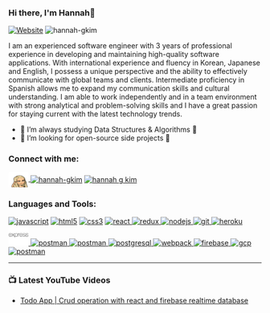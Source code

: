 <!-- ### Hi there, I'm [Hannah][website] 👋 -->

### Hi there, I'm Hannah👋

[![Website](https://img.shields.io/badge/HANNAHGKIM.COM-UP-pink.svg)](https://hannahgkim.com/)
<img src="https://komarev.com/ghpvc/?username=hannah-gkim&label=Profile%20views&color=0e75b6&style=flat" alt="hannah-gkim" />

 <!-- About section -->

I am an experienced software engineer with 3 years of professional experience in developing and maintaining high-quality software applications. With international experience and fluency in Korean, Japanese and English, I possess a unique perspective and the ability to effectively communicate with global teams and clients. Intermediate proficiency in Spanish allows me to expand my communication skills and cultural understanding. I am able to work independently and in a team environment with strong analytical and problem-solving skills and I have a great passion for staying current with the latest technology trends.

<!-- I am an experienced software engineer with 3 years of professional experience in developing and maintaining high-quality software applications. Proficient in multiple programming languages including Javascript and Python, with a strong understanding of data structures and algorithms. With international experience and fluency in Korean, Japanese and English, I possess a unique perspective and the ability to effectively communicate with global teams and clients. Intermediate proficiency in Spanish allows me to expand my communication skills and cultural understanding. Proven ability to work independently and in a team environment with strong analytical and problem-solving skills and a passion for staying current with the latest technology trends. -->

<!-- - 🔭 I'm currently working on [Amazon-clone](https://github.com/hannah-gkim/amazon-clone) -->

- 🌱 I’m always studying Data Structures & Algorithms 🧩
- 👯 I’m looking for open-source side projects 💖

<!-- connect with me -->
  <h3 align="left">Connect with me:</h3>

<p align="left">
<a href="https://hannahgkim.com/" target="blank">
<!-- <img align="center" src="https://raw.githubusercontent.com/hannah-gkim/les_choses_de_la_vie/main/public/favicon.ico" alt="hannah g kim" height="30" width="40"> -->
<img align="center" src="https://raw.githubusercontent.com/hannah-gkim/amazon-clone/main/public/favicon.ico" alt="hannah g kim" height="30" width="40">
</a>
<a href="https://linkedin.com/in/hannah-gkim" target="blank"><img align="center" src="https://raw.githubusercontent.com/rahuldkjain/github-profile-readme-generator/master/src/images/icons/Social/linked-in-alt.svg" alt="hannah-gkim" height="30" width="40" /></a>
<a href="https://www.youtube.com/channel/UC_Fa6yrspcGcdNWEZnJmz1g" target="blank"><img align="center" src="https://raw.githubusercontent.com/rahuldkjain/github-profile-readme-generator/master/src/images/icons/Social/youtube.svg" alt="hannah g kim" height="30" width="40" /></a>
</p>

<!-- languages and tools -->
<h3 align="left">Languages and Tools:</h3>
<p align="left"> <a href="https://developer.mozilla.org/en-US/docs/Web/JavaScript" target="_blank"> <img src="https://img.icons8.com/color/48/000000/javascript--v1.png" alt="javascript" width="40" height="40"/></a> <a href="https://www.w3schools.com/html/" target="_blank"> <img src="https://img.icons8.com/color/48/000000/html-5--v1.png"alt="html5" width="40" height="40"/></a> <a href="https://www.w3schools.com/css/" target="_blank"> <img src="https://img.icons8.com/color/48/000000/css3.png" alt="css3" width="40" height="40"/></a> <a href="https://reactjs.org/" target="_blank"> <img src="https://img.icons8.com/color/48/000000/react-native.png" alt="react" width="40" height="40"/> </a> <a href="https://redux.js.org" target="_blank"> <img src="https://img.icons8.com/color/48/000000/redux.png" alt="redux" width="40" height="40"/> </a> <a href="https://nodejs.org" target="_blank"> <img src="https://img.icons8.com/color/48/000000/nodejs.png" alt="nodejs" width="40" height="40"/> </a> <a href="https://git-scm.com/" target="_blank"> <img src="https://img.icons8.com/color/48/000000/git.png" alt="git" width="40" height="40"/> </a> <a href="https://heroku.com" target="_blank"> <img src="https://img.icons8.com/color/48/000000/heroku.png" alt="heroku" width="40" height="40"/> </a> <a href="https://expressjs.com" target="_blank"> <img src="https://raw.githubusercontent.com/devicons/devicon/master/icons/express/express-original-wordmark.svg" alt="express" width="40" height="40"/> </a> 
<a href="https://nestjs.com/" target="_blank"> 
<img src="https://raw.githubusercontent.com/get-icon/geticon/fc0f660daee147afb4a56c64e12bde6486b73e39/icons/nestjs.svg" alt="postman" width="40" height="40"/> </a><a href="https://graphql.org/" target="_blank"> 
<img src="https://raw.githubusercontent.com/get-icon/geticon/fc0f660daee147afb4a56c64e12bde6486b73e39/icons/graphql.svg" alt="postman" width="40" height="40"/> </a>
<a href="https://www.postgresql.org" target="_blank"> <img src="https://img.icons8.com/color/48/000000/postgreesql.png" alt="postgresql" width="40" height="40"/> </a><a href="https://webpack.js.org" target="_blank"> <img src="https://img.icons8.com/color/48/000000/webpack.png" alt="webpack" width="40" height="40"/> </a> <a href="https://firebase.google.com/" target="_blank"> <img src="https://img.icons8.com/color/48/000000/google-firebase-console.png" alt="firebase" width="40" height="40"/> <a href="https://cloud.google.com/" target="blank"> </a> <a href="https://cloud.google.com" target="_blank"> <img src="https://www.vectorlogo.zone/logos/google_cloud/google_cloud-icon.svg" alt="gcp" width="40" height="40"/> </a> <a href="https://postman.com" target="_blank"> 
<img src="https://www.vectorlogo.zone/logos/getpostman/getpostman-icon.svg" alt="postman" width="40" height="40"/> </a>
</p>

---

### 📺 Latest YouTube Videos

<!-- YOUTUBE:START -->

- [Todo App | Crud operation with react and firebase realtime database](https://www.youtube.com/watch?v=OlyA7Q0qPPE&t=62s)
    <!-- YOUTUBE:END -->

<!-- --- -->

<!-- ### 📕 Latest Blog Posts -->

<!-- - [Fixing Gitignore files already pushed to GitHub repository](https://medium.com/@hannahgomezkim/fixing-gitignore-files-already-pushed-to-github-repository-c30f2800ed4a) -->

[website]: https://hannahgkim.com/
[youtube]: https://www.youtube.com/channel/UC_Fa6yrspcGcdNWEZnJmz1g
[linkedin]: https://www.linkedin.com/in/hannah-g-kim/
